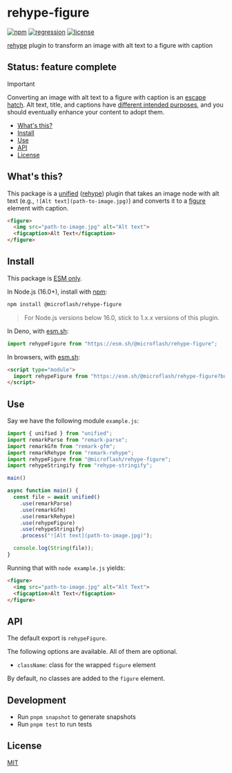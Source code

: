 # rehype-figure

[![npm](https://img.shields.io/npm/v/@microflash/rehype-figure)](https://www.npmjs.com/package/@microflash/rehype-figure)
[![regression](https://github.com/Microflash/rehype-figure/actions/workflows/regression.yml/badge.svg)](https://github.com/Microflash/rehype-figure/actions/workflows/regression.yml)
[![license](https://img.shields.io/npm/l/@microflash/rehype-figure)](./LICENSE.md)

[rehype](https://github.com/rehypejs/rehype) plugin to transform an image with alt text to a figure with caption

## Status: feature complete

> [!IMPORTANT]
> Converting an image with alt text to a figure with caption is an [escape hatch](https://en.wiktionary.org/wiki/escape_hatch). Alt text, title, and captions have [different intended purposes](https://www.stylemanual.gov.au/content-types/images/alt-text-captions-and-titles-images), and you should eventually enhance your content to adopt them.

- [What's this?](#whats-this)
- [Install](#install)
- [Use](#use)
- [API](#api)
- [License](#license)

## What's this?

This package is a [unified](https://github.com/unifiedjs/unified) ([rehype](https://github.com/rehypejs/rehype)) plugin that takes an image node with alt text (e.g., `![Alt text](path-to-image.jpg)`) and converts it to a [figure](https://developer.mozilla.org/en-US/docs/Web/HTML/Element/figure) element with caption.

```html
<figure>
  <img src="path-to-image.jpg" alt="Alt text">
  <figcaption>Alt Text</figcaption>
</figure>
```

## Install

This package is [ESM only](https://gist.github.com/sindresorhus/a39789f98801d908bbc7ff3ecc99d99c).

In Node.js (16.0+), install with [npm](https://docs.npmjs.com/cli/install):

```sh
npm install @microflash/rehype-figure
```

> For Node.js versions below 16.0, stick to 1.x.x versions of this plugin.

In Deno, with [esm.sh](https://esm.sh/):

```js
import rehypeFigure from "https://esm.sh/@microflash/rehype-figure";
```

In browsers, with [esm.sh](https://esm.sh/):

```html
<script type="module">
  import rehypeFigure from "https://esm.sh/@microflash/rehype-figure?bundle";
</script>
```

## Use

Say we have the following module `example.js`:

```js
import { unified } from "unified";
import remarkParse from "remark-parse";
import remarkGfm from "remark-gfm";
import remarkRehype from "remark-rehype";
import rehypeFigure from "@microflash/rehype-figure";
import rehypeStringify from "rehype-stringify";

main()

async function main() {
  const file = await unified()
    .use(remarkParse)
    .use(remarkGfm)
    .use(remarkRehype)
    .use(rehypeFigure)
    .use(rehypeStringify)
    .process("![Alt text](path-to-image.jpg)");

  console.log(String(file));
}
```

Running that with `node example.js` yields:

```html
<figure>
  <img src="path-to-image.jpg" alt="Alt Text">
  <figcaption>Alt Text</figcaption>
</figure>
```

## API

The default export is `rehypeFigure`.

The following options are available. All of them are optional.

- `className`: class for the wrapped `figure` element

By default, no classes are added to the `figure` element.

## Development

- Run `pnpm snapshot` to generate snapshots
- Run `pnpm test` to run tests

## License

[MIT](./LICENSE.md)
